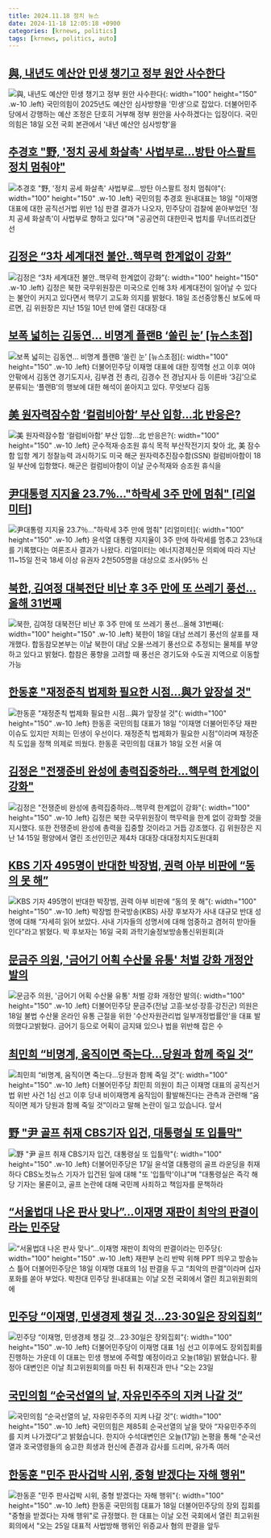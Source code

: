```yaml
---
title: 2024.11.18 정치 뉴스
date: 2024-11-18 12:05:18 +0900
categories: [krnews, politics]
tags: [krnews, politics, auto]
---
```

## [與, 내년도 예산안 민생 챙기고 정부 원안 사수한다](https://n.news.naver.com/mnews/article/014/0005269239)

![與, 내년도 예산안 민생 챙기고 정부 원안 사수한다](https://mimgnews.pstatic.net/image/origin/014/2024/11/18/5269239.jpg?type=nf220_150){: width="100" height="150" .w-10 .left}
국민의힘이 2025년도 예산안 심사방향을 '민생'으로 잡았다. 더불어민주당에서 강행하는 예산 조정은 단호히 거부해 정부 원안을 사수하겠다는 입장이다. 국민의힘은 18일 오전 국회 본관에서 '내년 예산안 심사방향'을

## [추경호 "野, '정치 공세 화살촉' 사법부로…방탄 아스팔트 정치 멈춰야"](https://n.news.naver.com/mnews/article/448/0000489734)

![추경호 "野, '정치 공세 화살촉' 사법부로…방탄 아스팔트 정치 멈춰야"](https://mimgnews.pstatic.net/image/origin/448/2024/11/18/489734.jpg?type=nf220_150){: width="100" height="150" .w-10 .left}
국민의힘 추경호 원내대표는 18일 "이재명 대표에 대한 공직선거법 위반 1심 판결 결과가 나오자, 민주당이 검찰에 쏟아부었던 '정치 공세 화살촉'이 사법부로 향하고 있다"며 "공공연히 대한민국 법치를 무너뜨리겠단 선

## [김정은 “3차 세계대전 불안..핵무력 한계없이 강화”](https://n.news.naver.com/mnews/article/014/0005269222)

![김정은 “3차 세계대전 불안..핵무력 한계없이 강화”](https://mimgnews.pstatic.net/image/origin/014/2024/11/18/5269222.jpg?type=nf220_150){: width="100" height="150" .w-10 .left}
김정은 북한 국무위원장은 미국으로 인해 3차 세계대전이 일어날 수 있다는 불안이 커지고 있다면서 핵무기 고도화 의지를 밝혔다. 18일 조선중앙통신 보도에 따르면, 김 위원장은 지난 15일 10년 만에 열린 대대장·대

## [보폭 넓히는 김동연… 비명계 플랜B ‘쏠린 눈’ [뉴스초점]](https://n.news.naver.com/mnews/article/666/0000057073)

![보폭 넓히는 김동연… 비명계 플랜B ‘쏠린 눈’ [뉴스초점]](https://mimgnews.pstatic.net/image/origin/666/2024/11/17/57073.jpg?type=nf220_150){: width="100" height="150" .w-10 .left}
더불어민주당 이재명 대표에 대한 징역형 선고 이후 여야 안팎에서 김동연 경기도지사, 김부겸 전 총리, 김경수 전 경남지사 등 이른바 ‘3김’으로 분류되는 ‘플랜B’의 행보에 대한 해석이 쏟아지고 있다. 무엇보다 김동

## [美 원자력잠수함 ‘컬럼비아함’ 부산 입항…北 반응은?](https://n.news.naver.com/mnews/article/016/0002389586)

![美 원자력잠수함 ‘컬럼비아함’ 부산 입항…北 반응은?](https://mimgnews.pstatic.net/image/origin/016/2024/11/18/2389586.jpg?type=nf220_150){: width="100" height="150" .w-10 .left}
군수적재·승조원 휴식 목적 부산작전기지 찾아 北, 美 잠수함 입항 계기 정찰능력 과시하기도 미국 해군 원자력추진잠수함(SSN) 컬럼비아함이 18일 부산에 입항했다. 해군은 컬럼비아함이 이날 군수적재와 승조원 휴식을

## [尹대통령 지지율 23.7％…"하락세 3주 만에 멈춰" [리얼미터]](https://n.news.naver.com/mnews/article/666/0000057107)

![尹대통령 지지율 23.7％…"하락세 3주 만에 멈춰" [리얼미터]](https://mimgnews.pstatic.net/image/origin/666/2024/11/18/57107.jpg?type=nf220_150){: width="100" height="150" .w-10 .left}
윤석열 대통령 지지율이 3주 만에 하락세를 멈추고 23％대를 기록했다는 여론조사 결과가 나왔다. 리얼미터는 에너지경제신문 의뢰에 따라 지난 11~15일 전국 18세 이상 유권자 2천505명을 대상으로 조사(95％ 신

## [북한, 김여정 대북전단 비난 후 3주 만에 또 쓰레기 풍선…올해 31번째](https://n.news.naver.com/mnews/article/025/0003401185)

![북한, 김여정 대북전단 비난 후 3주 만에 또 쓰레기 풍선…올해 31번째](https://mimgnews.pstatic.net/image/origin/025/2024/11/18/3401185.jpg?type=nf220_150){: width="100" height="150" .w-10 .left}
북한이 18일 대남 쓰레기 풍선의 살포를 재개했다. 합동참모본부는 이날 북한이 대남 오물·쓰레기 풍선으로 추정되는 물체를 부양하고 있다고 밝혔다. 합참은 풍향을 고려할 때 풍선은 경기도와 수도권 지역으로 이동할 가능

## [한동훈 "재정준칙 법제화 필요한 시점…與가 앞장설 것"](https://n.news.naver.com/mnews/article/018/0005887996)

![한동훈 "재정준칙 법제화 필요한 시점…與가 앞장설 것"](https://mimgnews.pstatic.net/image/origin/018/2024/11/18/5887996.jpg?type=nf220_150){: width="100" height="150" .w-10 .left}
한동훈 국민의힘 대표가 18일 “이재명 더불어민주당 재판 이슈도 있지만 저희는 민생이 우선이다. 재정준칙 법제화가 필요한 시점”이라며 재정준칙 도입을 정책 의제로 띄웠다. 한동훈 국민의힘 대표가 18일 오전 서울 여

## [김정은 "전쟁준비 완성에 총력집중하라…핵무력 한계없이 강화"](https://n.news.naver.com/mnews/article/029/0002916312)

![김정은 "전쟁준비 완성에 총력집중하라…핵무력 한계없이 강화"](https://mimgnews.pstatic.net/image/origin/029/2024/11/18/2916312.jpg?type=nf220_150){: width="100" height="150" .w-10 .left}
김정은 북한 국무위원장이 핵무력을 한계 없이 강화할 것을 지시했다. 또한 전쟁준비 완성에 총력을 집중할 것이라고 거듭 강조했다. 김 위원장은 지난 14·15일 평양에서 열린 조선인민군 제4차 대대장·대대정치지도원대회

## [KBS 기자 495명이 반대한 박장범, 권력 아부 비판에 “동의 못 해”](https://n.news.naver.com/mnews/article/028/0002716546)

![KBS 기자 495명이 반대한 박장범, 권력 아부 비판에 “동의 못 해”](https://mimgnews.pstatic.net/image/origin/028/2024/11/17/2716546.jpg?type=nf220_150){: width="100" height="150" .w-10 .left}
박장범 한국방송(KBS) 사장 후보자가 사내 대규모 반대 성명에 대해 “자세히 읽어 보았다. 사내 기자들의 성명서에 대해 엄중하고 겸허히 받아들인다”라고 밝혔다. 박 후보자는 16일 국회 과학기술정보방송통신위원회(과

## [문금주 의원, '금어기 어획 수산물 유통' 처벌 강화 개정안 발의](https://n.news.naver.com/mnews/article/001/0015052067)

![문금주 의원, '금어기 어획 수산물 유통' 처벌 강화 개정안 발의](https://mimgnews.pstatic.net/image/origin/001/2024/11/18/15052067.jpg?type=nf220_150){: width="100" height="150" .w-10 .left}
더불어민주당 문금주(전남 고흥·보성·장흥·강진군) 의원은 18일 불법 수산물 온라인 유통 근절을 위한 '수산자원관리법 일부개정법률안'을 대표 발의했다고밝혔다. 금어기 등으로 어획이 금지돼 있으나 법을 위반해 잡은 수

## [최민희 “비명계, 움직이면 죽는다…당원과 함께 죽일 것”](https://n.news.naver.com/mnews/article/056/0011839959)

![최민희 “비명계, 움직이면 죽는다…당원과 함께 죽일 것”](https://mimgnews.pstatic.net/image/origin/056/2024/11/18/11839959.jpg?type=nf220_150){: width="100" height="150" .w-10 .left}
더불어민주당 최민희 의원이 최근 이재명 대표의 공직선거법 위반 사건 1심 선고 이후 당내 비이재명계 움직임이 활발해진다는 관측과 관련해 “움직이면 제가 당원과 함께 죽일 것”이라고 말해 논란이 일고 있습니다. 앞서

## [野 "尹 골프 취재 CBS기자 입건, 대통령실 또 입틀막"](https://n.news.naver.com/mnews/article/079/0003959720)

![野 "尹 골프 취재 CBS기자 입건, 대통령실 또 입틀막"](https://mimgnews.pstatic.net/image/origin/079/2024/11/17/3959720.jpg?type=nf220_150){: width="100" height="150" .w-10 .left}
더불어민주당은 17일 윤석열 대통령의 골프 라운딩을 취재하다 CBS노컷뉴스 기자가 입건된 일에 대해 "또 '입틀막'이냐"며 "대통령실은 즉각 해당 기자는 물론이고, 골프 논란에 대해 국민께 사죄하고 책임자를 문책하라

## [“서울법대 나온 판사 맞나”…이재명 재판이 최악의 판결이라는 민주당](https://n.news.naver.com/mnews/article/009/0005398307)

![“서울법대 나온 판사 맞나”…이재명 재판이 최악의 판결이라는 민주당](https://mimgnews.pstatic.net/image/origin/009/2024/11/18/5398307.jpg?type=nf220_150){: width="100" height="150" .w-10 .left}
재판부 논리 반박 위해 PPT 띄우고 방송뉴스 틀어 더불어민주당은 18일 이재명 대표의 1심 판결을 두고 “최악의 판결”이라며 십자포화를 쏟아 부었다. 박찬대 민주당 원내대표는 이날 오전 국회에서 열린 최고위원회의에

## [민주당 “이재명, 민생경제 챙길 것…23·30일은 장외집회”](https://n.news.naver.com/mnews/article/056/0011839960)

![민주당 “이재명, 민생경제 챙길 것…23·30일은 장외집회”](https://mimgnews.pstatic.net/image/origin/056/2024/11/18/11839960.jpg?type=nf220_150){: width="100" height="150" .w-10 .left}
더불어민주당이 이재명 대표 1심 선고 이후에도 장외집회를 진행하는 가운데 이 대표는 민생 행보에 주력할 예정이라고 오늘(18일) 밝혔습니다. 황정아 대변인은 이날 최고위원회의를 마친 뒤 취재진과 만나 “오는 23일

## [국민의힘 “순국선열의 날, 자유민주주의 지켜 나갈 것”](https://n.news.naver.com/mnews/article/056/0011839510)

![국민의힘 “순국선열의 날, 자유민주주의 지켜 나갈 것”](https://mimgnews.pstatic.net/image/origin/056/2024/11/17/11839510.jpg?type=nf220_150){: width="100" height="150" .w-10 .left}
국민의힘은 제85회 순국선열의 날을 맞아 “자유민주주의를 지켜 나가겠다”고 밝혔습니다. 한지아 수석대변인은 오늘(17일) 논평을 통해 “순국선열과 호국영령들의 숭고한 희생과 헌신에 존경과 감사를 드리며, 유가족 여러

## [한동훈 "민주 판사겁박 시위, 중형 받겠다는 자해 행위"](https://n.news.naver.com/mnews/article/014/0005269293)

![한동훈 "민주 판사겁박 시위, 중형 받겠다는 자해 행위"](https://mimgnews.pstatic.net/image/origin/014/2024/11/18/5269293.jpg?type=nf220_150){: width="100" height="150" .w-10 .left}
한동훈 국민의힘 대표가 18일 더불어민주당의 장외 집회를 "중형을 받겠다는 자해 행위"로 규정했다. 한 대표는 이날 오전 국회에서 열린 최고위원회의에서 "오는 25일 대표적 사법방해 행위인 위증교사 혐의 판결을 앞두

